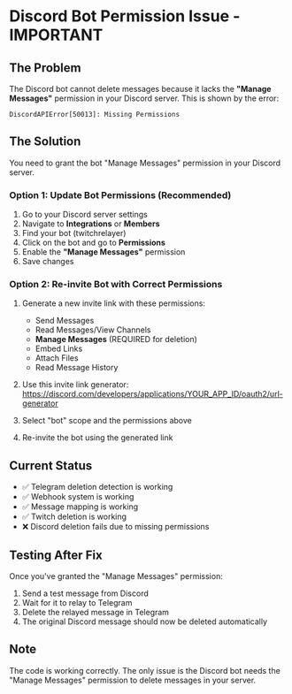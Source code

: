 # Discord Bot Permission Issue - IMPORTANT

## The Problem
The Discord bot cannot delete messages because it lacks the **"Manage Messages"** permission in your Discord server. This is shown by the error:
```
DiscordAPIError[50013]: Missing Permissions
```

## The Solution
You need to grant the bot "Manage Messages" permission in your Discord server.

### Option 1: Update Bot Permissions (Recommended)
1. Go to your Discord server settings
2. Navigate to **Integrations** or **Members** 
3. Find your bot (twitchrelayer)
4. Click on the bot and go to **Permissions**
5. Enable the **"Manage Messages"** permission
6. Save changes

### Option 2: Re-invite Bot with Correct Permissions
1. Generate a new invite link with these permissions:
   - Send Messages
   - Read Messages/View Channels
   - **Manage Messages** (REQUIRED for deletion)
   - Embed Links
   - Attach Files
   - Read Message History
   
2. Use this invite link generator:
   https://discord.com/developers/applications/YOUR_APP_ID/oauth2/url-generator
   
3. Select "bot" scope and the permissions above
4. Re-invite the bot using the generated link

## Current Status
- ✅ Telegram deletion detection is working
- ✅ Webhook system is working
- ✅ Message mapping is working
- ✅ Twitch deletion is working
- ❌ Discord deletion fails due to missing permissions

## Testing After Fix
Once you've granted the "Manage Messages" permission:
1. Send a test message from Discord
2. Wait for it to relay to Telegram
3. Delete the relayed message in Telegram
4. The original Discord message should now be deleted automatically

## Note
The code is working correctly. The only issue is the Discord bot needs the "Manage Messages" permission to delete messages in your server.